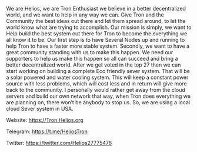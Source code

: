 We are Helios, we are Tron Enthusiast we believe in a better decentralized world, and we want to help in any way we can. Give Tron and the Community the best ideas out there and let them spread around, to let the world know what are trying to accomplish. 
Our mission is simply, we want to Help build the best system out there for Tron to become the everything we all know it to be. Our first step is to have Several Nodes up and running to help Tron to have a faster more stable system. Secondly, we want to have a great community standing with us to make this happen. We need our supporters to help us make this happen so all can succeed and bring a better decentralized world. After we get voted in the top 27 then we can start working on building a complete Eco friendly sever system. That will be a solar powered and water cooling system.  This will keep a constant power source with less problems, which will cost less and in return will give more back to the community. I personally would rather get away from the cloud servers and build our own network that way, when Tron does everything we are planning on, there won’t be anybody to stop us. So, we are using a local cloud Sever system in USA.

Website: https://Tron.Helios.org

Telegram: https://t.me/HeliosTron

Twitter: https://twitter.com/Helios27775478

